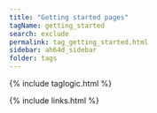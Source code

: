```yaml
---
title: "Getting started pages"
tagName: getting_started
search: exclude
permalink: tag_getting_started.html
sidebar: ah64d_sidebar
folder: tags
---
```

{% include taglogic.html %}

{% include links.html %}
